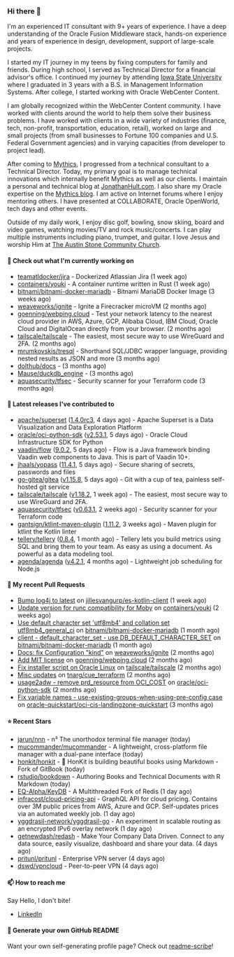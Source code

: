 ### Hi there 👋

I'm an experienced IT consultant with 9+ years of experience. I have a deep understanding of the Oracle Fusion Middleware stack, hands-on experience and years of experience in design, development, support of large-scale projects.

I started my IT journey in my teens by fixing computers for family and friends. During high school, I served as Technical Director for a financial advisor's office. I continued my journey by attending [Iowa State University](iastate.edu) where I graduated in 3 years with a B.S. in Management Information Systems. After college, I started working with Oracle WebCenter Content.

I am globally recognized within the WebCenter Content community. I have worked with clients around the world to help them solve their business problems. I have worked with clients in a wide variety of industries (finance, tech, non-profit, transportation, education, retail), worked on large and small projects (from small businesses to Fortune 100 companies and U.S. Federal Government agencies) and in varying capacities (from developer to project lead).

After coming to [Mythics](https://www.mythics.com/), I progressed from a technical consultant to a Technical Director. Today, my primary goal is to manage technical innovations which internally benefit Mythics as well as our clients. I maintain a personal and technical blog at [JonathanHult.com](https://jonathanhult.com). I also share my Oracle expertise on the [Mythics blog](https://www.mythics.com/about/blog/). I am active on Internet forums where I enjoy mentoring others. I have presented at COLLABORATE, Oracle OpenWorld, tech days and other events.

Outside of my daily work, I enjoy disc golf, bowling, snow skiing, board and video games, watching movies/TV and rock music/concerts. I can play multiple instruments including piano, trumpet, and guitar. I love Jesus and worship Him at [The Austin Stone Community Church](https://austinstone.org/).

#### 👷 Check out what I'm currently working on

- [teamatldocker/jira](https://github.com/teamatldocker/jira) - Dockerized Atlassian Jira (1 week ago)
- [containers/youki](https://github.com/containers/youki) - A container runtime written in Rust (1 week ago)
- [bitnami/bitnami-docker-mariadb](https://github.com/bitnami/bitnami-docker-mariadb) - Bitnami MariaDB Docker Image (3 weeks ago)
- [weaveworks/ignite](https://github.com/weaveworks/ignite) - Ignite a Firecracker microVM (2 months ago)
- [goenning/webping.cloud](https://github.com/goenning/webping.cloud) - Test your network latency to the nearest cloud provider in AWS, Azure, GCP, Alibaba Cloud, IBM Cloud, Oracle Cloud and DigitalOcean directly from your browser. (2 months ago)
- [tailscale/tailscale](https://github.com/tailscale/tailscale) - The easiest, most secure way to use WireGuard and 2FA. (2 months ago)
- [mrumkovskis/tresql](https://github.com/mrumkovskis/tresql) - Shorthand SQL/JDBC wrapper language, providing nested results as JSON and more (3 months ago)
- [dolthub/docs](https://github.com/dolthub/docs) -  (3 months ago)
- [Mause/duckdb_engine](https://github.com/Mause/duckdb_engine) -  (3 months ago)
- [aquasecurity/tfsec](https://github.com/aquasecurity/tfsec) - Security scanner for your Terraform code (3 months ago)

#### 🔭 Latest releases I've contributed to

- [apache/superset](https://github.com/apache/superset) ([1.4.0rc3](https://github.com/apache/superset/releases/tag/1.4.0rc3), 4 days ago) - Apache Superset is a Data Visualization and Data Exploration Platform
- [oracle/oci-python-sdk](https://github.com/oracle/oci-python-sdk) ([v2.53.1](https://github.com/oracle/oci-python-sdk/releases/tag/v2.53.1), 5 days ago) - Oracle Cloud Infrastructure SDK for Python
- [vaadin/flow](https://github.com/vaadin/flow) ([9.0.2](https://github.com/vaadin/flow/releases/tag/9.0.2), 5 days ago) - Flow is a Java framework binding Vaadin web components to Java. This is part of Vaadin 10&#43;.
- [jhaals/yopass](https://github.com/jhaals/yopass) ([11.4.1](https://github.com/jhaals/yopass/releases/tag/11.4.1), 5 days ago) - Secure sharing of secrets, passwords and files 
- [go-gitea/gitea](https://github.com/go-gitea/gitea) ([v1.15.8](https://github.com/go-gitea/gitea/releases/tag/v1.15.8), 5 days ago) - Git with a cup of tea, painless self-hosted git service
- [tailscale/tailscale](https://github.com/tailscale/tailscale) ([v1.18.2](https://github.com/tailscale/tailscale/releases/tag/v1.18.2), 1 week ago) - The easiest, most secure way to use WireGuard and 2FA.
- [aquasecurity/tfsec](https://github.com/aquasecurity/tfsec) ([v0.63.1](https://github.com/aquasecurity/tfsec/releases/tag/v0.63.1), 2 weeks ago) - Security scanner for your Terraform code
- [gantsign/ktlint-maven-plugin](https://github.com/gantsign/ktlint-maven-plugin) ([1.11.2](https://github.com/gantsign/ktlint-maven-plugin/releases/tag/1.11.2), 3 weeks ago) - Maven plugin for ktlint the Kotlin linter
- [tellery/tellery](https://github.com/tellery/tellery) ([0.8.4](https://github.com/tellery/tellery/releases/tag/0.8.4), 1 month ago) - Tellery lets you build metrics using SQL and bring them to your team. As easy as using a document. As powerful as a data modeling tool.
- [agenda/agenda](https://github.com/agenda/agenda) ([v4.2.1](https://github.com/agenda/agenda/releases/tag/v4.2.1), 4 months ago) - Lightweight job scheduling for Node.js

#### 🔨 My recent Pull Requests

- [Bump log4j to latest](https://github.com/jillesvangurp/es-kotlin-client/pull/76) on [jillesvangurp/es-kotlin-client](https://github.com/jillesvangurp/es-kotlin-client) (1 week ago)
- [Update version for runc compatibility for Moby](https://github.com/containers/youki/pull/530) on [containers/youki](https://github.com/containers/youki) (2 weeks ago)
- [Use default character set &#39;utf8mb4&#39; and collation set utf8mb4_general_ci](https://github.com/bitnami/bitnami-docker-mariadb/pull/255) on [bitnami/bitnami-docker-mariadb](https://github.com/bitnami/bitnami-docker-mariadb) (1 month ago)
- [client - default_character_set - use DB_DEFAULT_CHARACTER_SET](https://github.com/bitnami/bitnami-docker-mariadb/pull/254) on [bitnami/bitnami-docker-mariadb](https://github.com/bitnami/bitnami-docker-mariadb) (1 month ago)
- [Docs: fix Configuration &#34;kind&#34;](https://github.com/weaveworks/ignite/pull/877) on [weaveworks/ignite](https://github.com/weaveworks/ignite) (2 months ago)
- [Add MIT license](https://github.com/goenning/webping.cloud/pull/10) on [goenning/webping.cloud](https://github.com/goenning/webping.cloud) (2 months ago)
- [Fix installer script on Oracle Linux](https://github.com/tailscale/tailscale/pull/3146) on [tailscale/tailscale](https://github.com/tailscale/tailscale) (2 months ago)
- [Misc updates](https://github.com/tnarg/cue_terraform/pull/1) on [tnarg/cue_terraform](https://github.com/tnarg/cue_terraform) (2 months ago)
- [usage2adw - remove prd_resource from OCI_COST](https://github.com/oracle/oci-python-sdk/pull/389) on [oracle/oci-python-sdk](https://github.com/oracle/oci-python-sdk) (2 months ago)
- [Fix variable names - use-existing-groups-when-using-pre-config case](https://github.com/oracle-quickstart/oci-cis-landingzone-quickstart/pull/32) on [oracle-quickstart/oci-cis-landingzone-quickstart](https://github.com/oracle-quickstart/oci-cis-landingzone-quickstart) (3 months ago)

#### ⭐ Recent Stars

- [jarun/nnn](https://github.com/jarun/nnn) - n³ The unorthodox terminal file manager (today)
- [mucommander/mucommander](https://github.com/mucommander/mucommander) - A lightweight, cross-platform file manager with a dual-pane interface (today)
- [honkit/honkit](https://github.com/honkit/honkit) - :book: HonKit is building beautiful books using Markdown - Fork of GitBook (today)
- [rstudio/bookdown](https://github.com/rstudio/bookdown) - Authoring Books and Technical Documents with R Markdown (today)
- [EQ-Alpha/KeyDB](https://github.com/EQ-Alpha/KeyDB) - A Multithreaded Fork of Redis (1 day ago)
- [infracost/cloud-pricing-api](https://github.com/infracost/cloud-pricing-api) - GraphQL API for cloud pricing. Contains over 3M public prices from AWS, Azure and GCP. Self-updates prices via an automated weekly job. (1 day ago)
- [yggdrasil-network/yggdrasil-go](https://github.com/yggdrasil-network/yggdrasil-go) - An experiment in scalable routing as an encrypted IPv6 overlay network (1 day ago)
- [getnewdash/redash](https://github.com/getnewdash/redash) - Make Your Company Data Driven. Connect to any data source, easily visualize, dashboard and share your data. (4 days ago)
- [pritunl/pritunl](https://github.com/pritunl/pritunl) - Enterprise VPN server (4 days ago)
- [dswd/vpncloud](https://github.com/dswd/vpncloud) - Peer-to-peer VPN (4 days ago)

#### 📫 How to reach me

Say Hello, I don't bite!

- [LinkedIn](https://www.linkedin.com/in/jonathanhult)

#### 📖 Generate your own GitHub README

Want your own self-generating profile page? Check out [readme-scribe](https://github.com/muesli/readme-scribe)!
